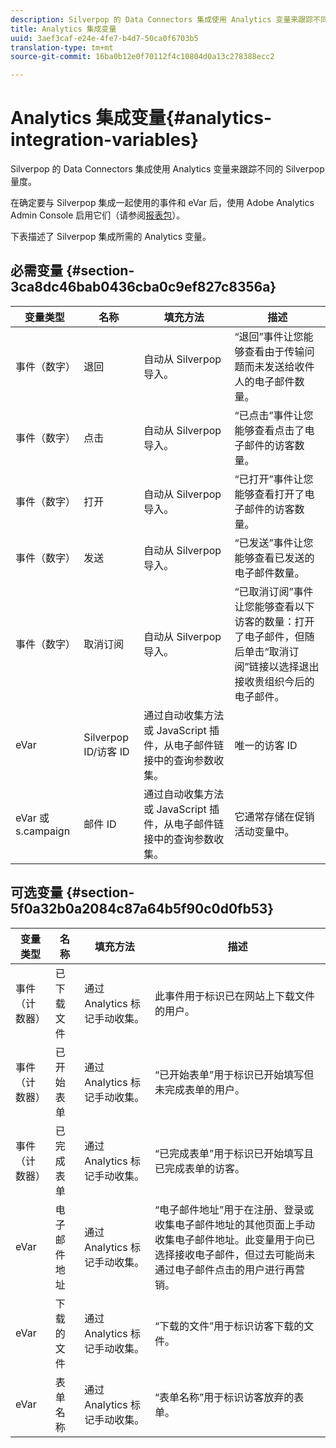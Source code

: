 ```yaml
---
description: Silverpop 的 Data Connectors 集成使用 Analytics 变量来跟踪不同的 Silverpop 量度。
title: Analytics 集成变量
uuid: 3aef3caf-e24e-4fe7-b4d7-50ca0f6703b5
translation-type: tm+mt
source-git-commit: 16ba0b12e0f70112f4c10804d0a13c278388ecc2

---
```



# Analytics 集成变量{#analytics-integration-variables}

Silverpop 的 Data Connectors 集成使用 Analytics 变量来跟踪不同的 Silverpop 量度。

在确定要与 Silverpop 集成一起使用的事件和 eVar 后，使用 Adobe Analytics Admin Console 启用它们（请参阅[报表包](https://docs.adobe.com/content/help/zh-Hans/analytics/admin/manage-report-suites/report-suites-admin.html)）。

下表描述了 Silverpop 集成所需的 Analytics 变量。

## 必需变量 {#section-3ca8dc46bab0436cba0c9ef827c8356a}

| 变量类型 | 名称 | 填充方法 | 描述 |
|---|---|---|---|
| 事件（数字） | 退回 | 自动从 Silverpop 导入。 | “退回”事件让您能够查看由于传输问题而未发送给收件人的电子邮件数量。 |
| 事件（数字） | 点击 | 自动从 Silverpop 导入。 | “已点击”事件让您能够查看点击了电子邮件的访客数量。 |
| 事件（数字） | 打开 | 自动从 Silverpop 导入。 | “已打开”事件让您能够查看打开了电子邮件的访客数量。 |
| 事件（数字） | 发送 | 自动从 Silverpop 导入。 | “已发送”事件让您能够查看已发送的电子邮件数量。 |
| 事件（数字） | 取消订阅 | 自动从 Silverpop 导入。 | “已取消订阅”事件让您能够查看以下访客的数量：打开了电子邮件，但随后单击“取消订阅”链接以选择退出接收贵组织今后的电子邮件。 |
| eVar | Silverpop ID/访客 ID | 通过自动收集方法或 JavaScript 插件，从电子邮件链接中的查询参数收集。 | 唯一的访客 ID |
| eVar 或 s.campaign | 邮件 ID | 通过自动收集方法或 JavaScript 插件，从电子邮件链接中的查询参数收集。 | 它通常存储在促销活动变量中。 |

## 可选变量 {#section-5f0a32b0a2084c87a64b5f90c0d0fb53}

| 变量类型 | 名称 | 填充方法 | 描述 |
|---|---|---|---|
| 事件（计数器） | 已下载文件 | 通过 Analytics 标记手动收集。 | 此事件用于标识已在网站上下载文件的用户。 |
| 事件（计数器） | 已开始表单 | 通过 Analytics 标记手动收集。 | “已开始表单”用于标识已开始填写但未完成表单的用户。 |
| 事件（计数器） | 已完成表单 | 通过 Analytics 标记手动收集。 | “已完成表单”用于标识已开始填写且已完成表单的访客。 |
| eVar | 电子邮件地址 | 通过 Analytics 标记手动收集。 | “电子邮件地址”用于在注册、登录或收集电子邮件地址的其他页面上手动收集电子邮件地址。此变量用于向已选择接收电子邮件，但过去可能尚未通过电子邮件点击的用户进行再营销。 |
| eVar | 下载的文件 | 通过 Analytics 标记手动收集。 | “下载的文件”用于标识访客下载的文件。 |
| eVar | 表单名称 | 通过 Analytics 标记手动收集。 | “表单名称”用于标识访客放弃的表单。 |

